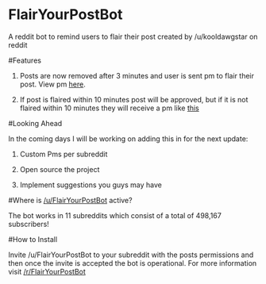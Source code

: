 # FlairYourPostBot

A reddit bot to remind users to flair their post created by /u/kooldawgstar on reddit

#Features

1) Posts are now removed after 3 minutes and user is sent pm to flair their post. View pm [here](http://imgur.com/a/PRDAn).

2) If post is flaired within 10 minutes post will be approved, but if it is not flaired within 10 minutes they will receive a pm like [this](http://imgur.com/a/Dm7Jw)


#Looking Ahead

In the coming days I will be working on adding this in for the next update:

1) Custom Pms per subreddit

2) Open source the project

3) Implement suggestions you guys may have

#Where is [/u/FlairYourPostBot](https://www.reddit.com/user/FlairYourPostBot) active?

The bot works in 11 subreddits which consist of a total of 498,167 subscribers!

#How to Install

Invite /u/FlairYourPostBot to your subreddit with the posts permissions and then once the invite is accepted the bot is operational. For more information visit [/r/FlairYourPostBot](https://www.reddit.com/r/FlairYourPostBot/)
